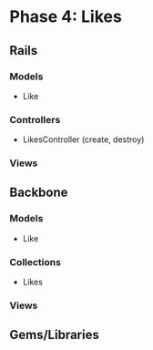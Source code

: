 # Phase 4: Likes

## Rails
### Models
* Like

### Controllers
* LikesController (create, destroy)

### Views

## Backbone
### Models
* Like

### Collections
* Likes

### Views

## Gems/Libraries

